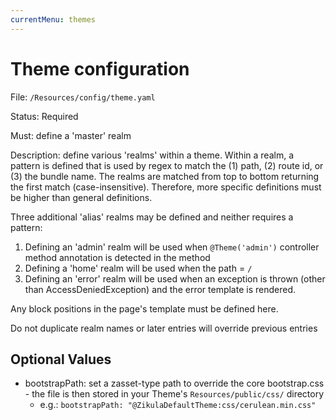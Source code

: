 ```yaml
---
currentMenu: themes
---
```

# Theme configuration

File: `/Resources/config/theme.yaml`

Status: Required

Must: define a 'master' realm

Description: define various 'realms' within a theme. Within a realm, a pattern is defined that is used by regex
to match the (1) path, (2) route id, or (3) the bundle name. The realms are matched from top to bottom returning the
first match (case-insensitive). Therefore, more specific definitions must be higher than general definitions.

Three additional 'alias' realms may be defined and neither requires a pattern:
  1) Defining an 'admin' realm will be used when `@Theme('admin')` controller method annotation is detected in the method
  2) Defining a 'home' realm will be used when the path = `/`
  3) Defining an 'error' realm will be used when an exception is thrown (other than AccessDeniedException) and the error
     template is rendered.

Any block positions in the page's template must be defined here.

Do not duplicate realm names or later entries will override previous entries

## Optional Values

- bootstrapPath: set a zasset-type path to override the core bootstrap.css - the file is then
  stored in your Theme's `Resources/public/css/` directory
  - e.g.: `bootstrapPath: "@ZikulaDefaultTheme:css/cerulean.min.css"`

